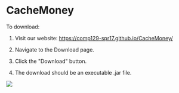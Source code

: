 # CacheMoney


To download:

1. Visit our website: https://comp129-spr17.github.io/CacheMoney/

2. Navigate to the Download page.

3. Click the "Download" button.

4. The download should be an executable .jar file.


<a href="https://zenhub.com"><img src="https://raw.githubusercontent.com/ZenHubIO/support/master/zenhub-badge.png"></a>
